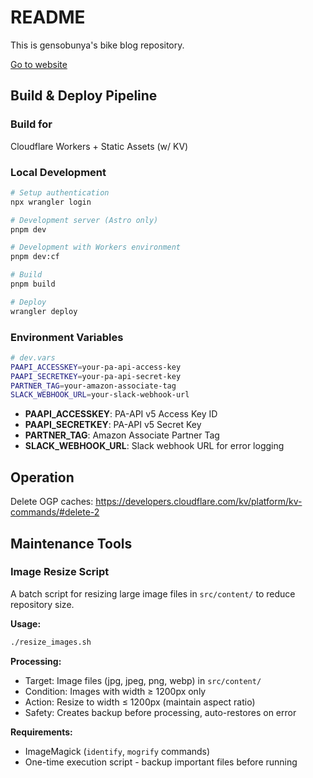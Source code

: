 # README

This is gensobunya's bike blog repository.

[Go to website](http://blog.gensobunya.net)

## Build & Deploy Pipeline

### Build for

Cloudflare Workers + Static Assets (w/ KV)

### Local Development

```bash
# Setup authentication
npx wrangler login

# Development server (Astro only)
pnpm dev

# Development with Workers environment
pnpm dev:cf

# Build
pnpm build

# Deploy
wrangler deploy
```

### Environment Variables

```bash
# dev.vars
PAAPI_ACCESSKEY=your-pa-api-access-key
PAAPI_SECRETKEY=your-pa-api-secret-key
PARTNER_TAG=your-amazon-associate-tag
SLACK_WEBHOOK_URL=your-slack-webhook-url
```

- **PAAPI_ACCESSKEY**: PA-API v5 Access Key ID
- **PAAPI_SECRETKEY**: PA-API v5 Secret Key
- **PARTNER_TAG**: Amazon Associate Partner Tag
- **SLACK_WEBHOOK_URL**: Slack webhook URL for error logging

## Operation

Delete OGP caches: <https://developers.cloudflare.com/kv/platform/kv-commands/#delete-2>

## Maintenance Tools

### Image Resize Script

A batch script for resizing large image files in `src/content/` to reduce repository size.

**Usage:**
```bash
./resize_images.sh
```

**Processing:**
- Target: Image files (jpg, jpeg, png, webp) in `src/content/`
- Condition: Images with width ≥ 1200px only
- Action: Resize to width ≤ 1200px (maintain aspect ratio)
- Safety: Creates backup before processing, auto-restores on error

**Requirements:**
- ImageMagick (`identify`, `mogrify` commands)
- One-time execution script - backup important files before running
